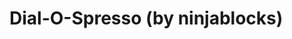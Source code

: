 <!--
id: 35238448422
link: http://tumblr.atmos.org/post/35238448422/dial-o-spresso-by-ninjablocks
slug: dial-o-spresso-by-ninjablocks
date: Wed Nov 07 2012 16:58:01 GMT-0800 (PST)
publish: 2012-11-07
tags: 
title: Dial-O-Spresso (by ninjablocks)
-->


Dial-O-Spresso (by ninjablocks)
===============================



